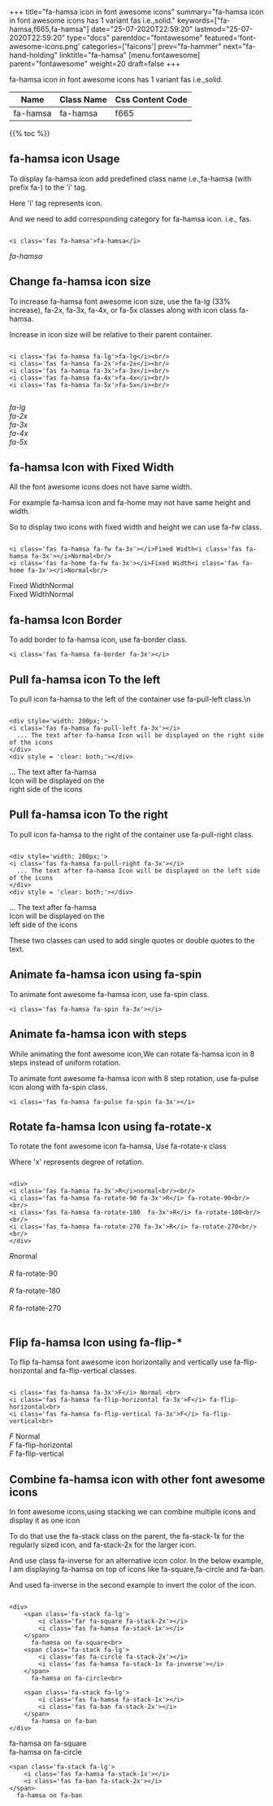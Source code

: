 +++
title="fa-hamsa icon in font awesome icons"
summary="fa-hamsa icon in font awesome icons has 1 variant fas i.e.,solid."
keywords=["fa-hamsa,f665,fa-hamsa"]
date="25-07-2020T22:59:20"
lastmod="25-07-2020T22:59:20"
type="docs"
parentdoc="fontawesome"
featured='font-awesome-icons.png'
categories=['faicons']
prev="fa-hammer"
next="fa-hand-holding"
linktitle="fa-hamsa"
[menu.fontawesome]
parent="fontawesome"
weight=20
draft=false
+++


fa-hamsa icon in font awesome icons has 1 variant fas i.e.,solid.

<div class='table-responsive'><table class='table'><thead><tr><th>Name</th><th>Class Name</th><th>Css Content Code</th></tr></thead><tbody><tr><td>fa-hamsa</td><td>fa-hamsa</td><td>f665</td></tr></tbody></table></div>


{{% toc %}}


## fa-hamsa icon Usage

To display fa-hamsa icon add predefined class name i.e.,fa-hamsa (with prefix fa-) to the 'i' tag.

Here 'i' tag represents icon.

And we need to add corresponding category for fa-hamsa icon. i.e., fas.


```

<i class='fas fa-hamsa'>fa-hamsa</i>
```

<i class='fas fa-hamsa'>fa-hamsa</i>




## Change fa-hamsa icon size
To increase fa-hamsa font awesome icon size, use the fa-lg (33% increase), fa-2x, fa-3x, fa-4x, or fa-5x classes along with icon class fa-hamsa.

Increase in icon size will be relative to their parent container. 

```

<i class='fas fa-hamsa fa-lg'>fa-lg</i><br/>
<i class='fas fa-hamsa fa-2x'>fa-2x</i><br/>
<i class='fas fa-hamsa fa-3x'>fa-3x</i><br/>
<i class='fas fa-hamsa fa-4x'>fa-4x</i><br/>
<i class='fas fa-hamsa fa-5x'>fa-5x</i><br/>
            
```

<i class='fas fa-hamsa fa-lg'>fa-lg</i><br/>
<i class='fas fa-hamsa fa-2x'>fa-2x</i><br/>
<i class='fas fa-hamsa fa-3x'>fa-3x</i><br/>
<i class='fas fa-hamsa fa-4x'>fa-4x</i><br/>
<i class='fas fa-hamsa fa-5x'>fa-5x</i><br/>
            



## fa-hamsa Icon with Fixed Width 

All the font awesome icons does not have same width.

For example fa-hamsa icon and fa-home may not have same height and width.

So to display two icons with fixed width and height we can use fa-fw class.


```

<i class='fas fa-hamsa fa-fw fa-3x'></i>Fixed Width<i class='fas fa-hamsa fa-3x'></i>Normal<br/>
<i class='fas fa-home fa-fw fa-3x'></i>Fixed Width<i class='fas fa-home fa-3x'></i>Normal<br/>
```

<i class='fas fa-hamsa fa-fw fa-3x'></i>Fixed Width<i class='fas fa-hamsa fa-3x'></i>Normal<br/>
<i class='fas fa-home fa-fw fa-3x'></i>Fixed Width<i class='fas fa-home fa-3x'></i>Normal<br/>



## fa-hamsa Icon Border 

To add border to fa-hamsa icon, use fa-border class.


```
<i class='fas fa-hamsa fa-border fa-3x'></i>

```
<i class='fas fa-hamsa fa-border fa-3x'></i>





## Pull fa-hamsa icon To the left

To pull icon fa-hamsa to the left of the container use fa-pull-left class.\n

```

<div style='width: 200px;'>
<i class='fas fa-hamsa fa-pull-left fa-3x'></i>
  ... The text after fa-hamsa Icon will be displayed on the right side of the icons
</div>
<div style = 'clear: both;'></div>
```

<div style='width: 200px;'>
<i class='fas fa-hamsa fa-pull-left fa-3x'></i>
  ... The text after fa-hamsa Icon will be displayed on the right side of the icons
</div>
<div style = 'clear: both;'></div>




## Pull fa-hamsa icon To the right
To pull icon fa-hamsa to the right of the container use fa-pull-right class.

```

<div style='width: 200px;'>
<i class='fas fa-hamsa fa-pull-right fa-3x'></i>
  ... The text after fa-hamsa Icon will be displayed on the left side of the icons
</div>
<div style = 'clear: both;'></div>
```

<div style='width: 200px;'>
<i class='fas fa-hamsa fa-pull-right fa-3x'></i>
  ... The text after fa-hamsa Icon will be displayed on the left side of the icons
</div>
<div style = 'clear: both;'></div>

These two classes can used to add single quotes or double quotes to the text.


## Animate fa-hamsa icon using fa-spin
To animate font awesome fa-hamsa icon, use fa-spin class.

```
<i class='fas fa-hamsa fa-spin fa-3x'></i>
```
<i class='fas fa-hamsa fa-spin fa-3x'></i>




## Animate fa-hamsa icon with steps
While animating the font awesome icon,We can rotate fa-hamsa icon in 8 steps instead of uniform rotation.

To animate font awesome fa-hamsa icon with 8 step rotation, use fa-pulse icon along with fa-spin class.


```
<i class='fas fa-hamsa fa-pulse fa-spin fa-3x'></i>

```
<i class='fas fa-hamsa fa-pulse fa-spin fa-3x'></i>





## Rotate fa-hamsa Icon using fa-rotate-x
To rotate the font awesome icon fa-hamsa, Use fa-rotate-x class

Where 'x' represents degree of rotation.


```

<div>
<i class='fas fa-hamsa fa-3x'>R</i>normal<br/><br/>
<i class='fas fa-hamsa fa-rotate-90 fa-3x'>R</i> fa-rotate-90<br/><br/> 
<i class='fas fa-hamsa fa-rotate-180  fa-3x'>R</i> fa-rotate-180<br/><br/> 
<i class='fas fa-hamsa fa-rotate-270 fa-3x'>R</i> fa-rotate-270<br/><br/>
</div>
```

<div>
<i class='fas fa-hamsa fa-3x'>R</i>normal<br/><br/>
<i class='fas fa-hamsa fa-rotate-90 fa-3x'>R</i> fa-rotate-90<br/><br/> 
<i class='fas fa-hamsa fa-rotate-180  fa-3x'>R</i> fa-rotate-180<br/><br/> 
<i class='fas fa-hamsa fa-rotate-270 fa-3x'>R</i> fa-rotate-270<br/><br/>
</div>




## Flip fa-hamsa Icon using fa-flip-*
To flip fa-hamsa font awesome icon horizontally and vertically use fa-flip-horizontal and fa-flip-vertical classes. 

```

<i class='fas fa-hamsa fa-3x'>F</i> Normal <br>
<i class='fas fa-hamsa fa-flip-horizontal fa-3x'>F</i> fa-flip-horizontal<br>
<i class='fas fa-hamsa fa-flip-vertical fa-3x'>F</i> fa-flip-vertical<br>
```

<i class='fas fa-hamsa fa-3x'>F</i> Normal <br>
<i class='fas fa-hamsa fa-flip-horizontal fa-3x'>F</i> fa-flip-horizontal<br>
<i class='fas fa-hamsa fa-flip-vertical fa-3x'>F</i> fa-flip-vertical<br>




## Combine fa-hamsa icon with other font awesome icons
In font awesome icons,using stacking we can combine multiple icons and display it as one icon 

To do that use the fa-stack class on the parent, the fa-stack-1x for the regularly sized icon, and fa-stack-2x for the larger icon.

And use class fa-inverse for an alternative icon color. 
In the below example, I am displaying fa-hamsa on top of icons like fa-square,fa-circle and fa-ban.

And used fa-inverse in the second example to invert the color of the icon.

```

<div>
    <span class='fa-stack fa-lg'>
        <i class='far fa-square fa-stack-2x'></i>
        <i class='fas fa-hamsa fa-stack-1x'></i>
    </span>
      fa-hamsa on fa-square<br>
    <span class='fa-stack fa-lg'>
        <i class='fas fa-circle fa-stack-2x'></i>
        <i class='fas fa-hamsa fa-stack-1x fa-inverse'></i>
    </span>
      fa-hamsa on fa-circle<br>

    <span class='fa-stack fa-lg'>
        <i class='fas fa-hamsa fa-stack-1x'></i>
        <i class='fas fa-ban fa-stack-2x'></i>
    </span>
      fa-hamsa on fa-ban
</div>
```

<div>
    <span class='fa-stack fa-lg'>
        <i class='far fa-square fa-stack-2x'></i>
        <i class='fas fa-hamsa fa-stack-1x'></i>
    </span>
      fa-hamsa on fa-square<br>
    <span class='fa-stack fa-lg'>
        <i class='fas fa-circle fa-stack-2x'></i>
        <i class='fas fa-hamsa fa-stack-1x fa-inverse'></i>
    </span>
      fa-hamsa on fa-circle<br>

    <span class='fa-stack fa-lg'>
        <i class='fas fa-hamsa fa-stack-1x'></i>
        <i class='fas fa-ban fa-stack-2x'></i>
    </span>
      fa-hamsa on fa-ban
</div>






